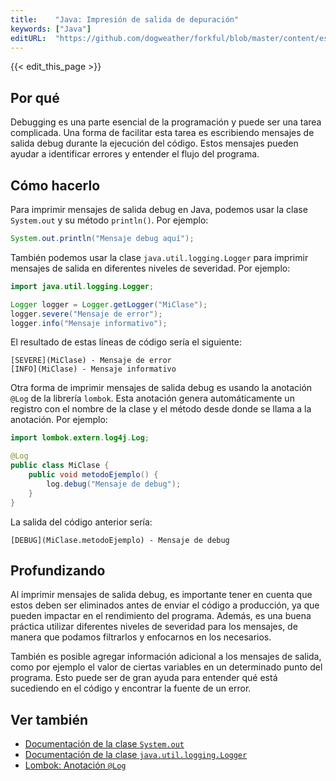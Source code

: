 ```yaml
---
title:    "Java: Impresión de salida de depuración"
keywords: ["Java"]
editURL:  "https://github.com/dogweather/forkful/blob/master/content/es/java/printing-debug-output.md"
---
```


{{< edit_this_page >}}

## Por qué
Debugging es una parte esencial de la programación y puede ser una tarea complicada. Una forma de facilitar esta tarea es escribiendo mensajes de salida debug durante la ejecución del código. Estos mensajes pueden ayudar a identificar errores y entender el flujo del programa.

## Cómo hacerlo
Para imprimir mensajes de salida debug en Java, podemos usar la clase `System.out` y su método `println()`. Por ejemplo:

```Java
System.out.println("Mensaje debug aquí");
```

También podemos usar la clase `java.util.logging.Logger` para imprimir mensajes de salida en diferentes niveles de severidad. Por ejemplo:

```Java
import java.util.logging.Logger;

Logger logger = Logger.getLogger("MiClase");
logger.severe("Mensaje de error");
logger.info("Mensaje informativo");
```

El resultado de estas líneas de código sería el siguiente:

```
[SEVERE](MiClase) - Mensaje de error
[INFO](MiClase) - Mensaje informativo
```

Otra forma de imprimir mensajes de salida debug es usando la anotación `@Log` de la librería `lombok`. Esta anotación genera automáticamente un registro con el nombre de la clase y el método desde donde se llama a la anotación. Por ejemplo:

```Java
import lombok.extern.log4j.Log;

@Log
public class MiClase {
    public void metodoEjemplo() {
        log.debug("Mensaje de debug");
    }
}
```

La salida del código anterior sería:

```
[DEBUG](MiClase.metodoEjemplo) - Mensaje de debug
```

## Profundizando
Al imprimir mensajes de salida debug, es importante tener en cuenta que estos deben ser eliminados antes de enviar el código a producción, ya que pueden impactar en el rendimiento del programa. Además, es una buena práctica utilizar diferentes niveles de severidad para los mensajes, de manera que podamos filtrarlos y enfocarnos en los necesarios.

También es posible agregar información adicional a los mensajes de salida, como por ejemplo el valor de ciertas variables en un determinado punto del programa. Esto puede ser de gran ayuda para entender qué está sucediendo en el código y encontrar la fuente de un error.

## Ver también
- [Documentación de la clase `System.out`](https://docs.oracle.com/javase/8/docs/api/java/lang/System.html#out)
- [Documentación de la clase `java.util.logging.Logger`](https://docs.oracle.com/javase/8/docs/api/java/util/logging/Logger.html)
- [Lombok: Anotación `@Log`](https://projectlombok.org/api/lombok/extern/log4j/Log.html)